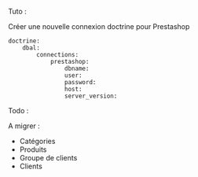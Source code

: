 Tuto : 

Créer une nouvelle connexion doctrine pour Prestashop

```
doctrine:
    dbal:
        connections:
            prestashop:
                dbname:
                user:
                password:
                host:
                server_version:
```

Todo : 

A migrer : 

 - Catégories
 - Produits
 - Groupe de clients
 - Clients